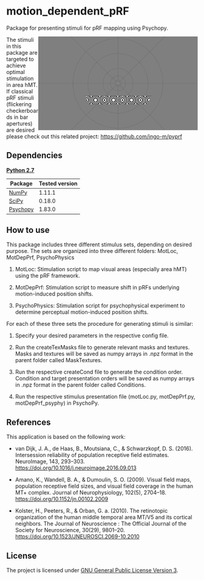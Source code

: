 # motion_dependent_pRF
Package for presenting stimuli for pRF mapping using Psychopy.

<img src="demoMotLoc.png" width=420 align="right" />

The stimuli in this package are targeted to achieve optimal stimulation in area hMT.
If classical pRF stimuli (flickering checkerboards in bar apertures) are desired please check out this related project:
https://github.com/ingo-m/pyprf

## Dependencies
[**Python 2.7**](https://www.python.org/download/releases/2.7/)

| Package                              | Tested version |
|--------------------------------------|----------------|
| [NumPy](http://www.numpy.org/)       | 1.11.1         |
| [SciPy](http://www.scipy.org/)       | 0.18.0         |
| [Psychopy](http://www.psychopy.org/) | 1.83.0         |

## How to use

This package includes three different stimulus sets, depending on desired purpose.
The sets are organized into three different folders: MotLoc, MotDepPrf, PsychoPhysics

1. MotLoc: Stimulation script to map visual areas (especially area hMT) using the pRF framework.

2. MotDepPrf: Stimulation script to measure shift in pRFs underlying motion-induced position shifts.

3. PsychoPhysics: Stimulation script for psychophysical experiment to determine perceptual motion-induced position shifts.

For each of these three sets the procedure for generating stimuli is similar:

1. Specify your desired parameters in the respective config file.

2. Run the createTexMasks file to generate relevant masks and textures.
Masks and textures will be saved as numpy arrays in .npz format in the parent folder called MaskTextures.

3. Run the respective createCond file to generate the condition order.
Condition and target presentation orders will be saved as numpy arrays in .npz format in the parent folder called Conditions.

4. Run the respective stimulus presentation file (motLoc.py, motDepPrf.py, motDepPrf_psyphy) in PsychoPy.

## References
This application is based on the following work:

* van Dijk, J. A., de Haas, B., Moutsiana, C., & Schwarzkopf, D. S. (2016). Intersession reliability of population receptive field estimates. NeuroImage, 143, 293–303. https://doi.org/10.1016/j.neuroimage.2016.09.013

* Amano, K., Wandell, B. A., & Dumoulin, S. O. (2009). Visual field maps, population receptive field sizes, and visual field coverage in the human MT+ complex. Journal of Neurophysiology, 102(5), 2704–18. https://doi.org/10.1152/jn.00102.2009

* Kolster, H., Peeters, R., & Orban, G. a. (2010). The retinotopic organization of the human middle temporal area MT/V5 and its cortical neighbors. The Journal of Neuroscience : The Official Journal of the Society for Neuroscience, 30(29), 9801–20. https://doi.org/10.1523/JNEUROSCI.2069-10.2010

## License

The project is licensed under [GNU General Public License Version 3](http://www.gnu.org/licenses/gpl.html).
